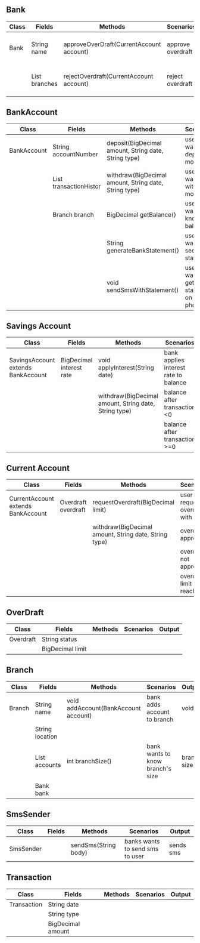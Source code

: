 ## Bank
| Class | Fields                | Methods                                  | Scenarios         | Output                                |
|-------|-----------------------|------------------------------------------|-------------------|---------------------------------------|
| Bank  | String name           | approveOverDraft(CurrentAccount account) | approve overdraft | change overdraft status to 'approved' |
|       | List<Branch> branches | rejectOverdraft(CurrentAccount account)  | reject overdraft  | change overdraft status to 'rejected' |

## BankAccount
| Class       | Fields                              | Methods                                               | Scenarios                                | Output                       |
|-------------|-------------------------------------|-------------------------------------------------------|------------------------------------------|------------------------------|
| BankAccount | String accountNumber                | deposit(BigDecimal amount, String date, String type)  | user wants to deposit money              | adds transaction to history  |
|             | List<Transaction> transactionHistor | withdraw(BigDecimal amount, String date, String type) | user wants to withdraw money             | adds transaction to history  |
|             | Branch branch                       | BigDecimal getBalance()                               | user wants to know his balance           | BigDecimal balance           |
|             |                                     | String generateBankStatement()                        | user wants to see bank statement         | return String with statement |
|             |                                     | void sendSmsWithStatement()                           | user wants to get statement on his phone | send sms to his number       |

## Savings Account
| Class                              | Fields                   | Methods                                               | Scenarios                             | Output                          |
|------------------------------------|--------------------------|-------------------------------------------------------|---------------------------------------|---------------------------------|
| SavingsAccount extends BankAccount | BigDecimal interest rate | void applyInterest(String date)                       | bank applies interest rate to balance | balance + interest rate applied |
|                                    |                          | withdraw(BigDecimal amount, String date, String type) | balance after transaction <0          | print message                   |
|                                    |                          |                                                       | balance after transaction >=0         | invoke superclass withdraw()    |

## Current Account
| Class                              | Fields              | Methods                                               | Scenarios                          | Output                            |
|------------------------------------|---------------------|-------------------------------------------------------|------------------------------------|-----------------------------------|
| CurrentAccount extends BankAccount | Overdraft overdraft | requestOverdraft(BigDecimal limit)                    | user requests overdraft with limit | change overdraft limit and status |
|                                    |                     | withdraw(BigDecimal amount, String date, String type) | overdraft approved                 | invoke superclass withdraw        |
|                                    |                     |                                                       | overdraft not approved             | print message                     |
|                                    |                     |                                                       | overdraft limit reached            | print message                     |

## OverDraft
| Class     | Fields           | Methods | Scenarios | Output |
|-----------|------------------|---------|-----------|--------|
| Overdraft | String status    |         |           |        |
|           | BigDecimal limit |         |           |        |

## Branch
| Class  | Fields                     | Methods                              | Scenarios                        | Output      |
|--------|----------------------------|--------------------------------------|----------------------------------|-------------|
| Branch | String name                | void addAccount(BankAccount account) | bank adds account to branch      | void        |
|        | String location            |                                      |                                  |             |
|        | List<BankAccount> accounts | int branchSize()                     | bank wants to know branch's size | branch size |
|        | Bank bank                  |                                      |                                  |             |

## SmsSender
| Class     | Fields | Methods              | Scenarios                       | Output    |
|-----------|--------|----------------------|---------------------------------|-----------|
| SmsSender |        | sendSms(String body) | banks wants to send sms to user | sends sms |

## Transaction
| Class       | Fields            | Methods | Scenarios | Output |
|-------------|-------------------|---------|-----------|--------|
| Transaction | String date       |         |           |        |
|             | String type       |         |           |        |
|             | BigDecimal amount |         |           |        |
